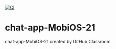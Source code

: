 [![CI](https://github.com/TFS-iOS/chat-app-MobiOS-21/actions/workflows/github.yml/badge.svg?branch=lesson14-CI)](https://github.com/TFS-iOS/chat-app-MobiOS-21/actions/workflows/github.yml)
# chat-app-MobiOS-21
chat-app-MobiOS-21 created by GitHub Classroom